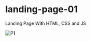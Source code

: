 # landing-page-01
<p>Landing Page With HTML, CSS and JS</p>

![P1](https://user-images.githubusercontent.com/56519178/148242245-0c42706f-ba7f-4e3b-8a66-395895dae59b.jpg)
